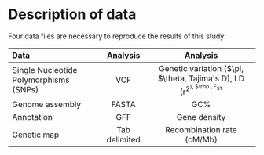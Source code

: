 # Description of data

Four data files are necessary to reproduce the results of this study:

| Data | Analysis | Analysis |
| :--------- | :-----: | :-----: |
| Single Nucleotide Polymorphisms (SNPs) | VCF | Genetic variation ($\pi, $\theta, Tajima's D), LD (r<sup>2<sup>), $\rho , F<sub>ST<sub> |
| Genome assembly  | FASTA | GC% |
| Annotation | GFF | Gene density |
| Genetic map | Tab delimited | Recombination rate (cM/Mb) |
